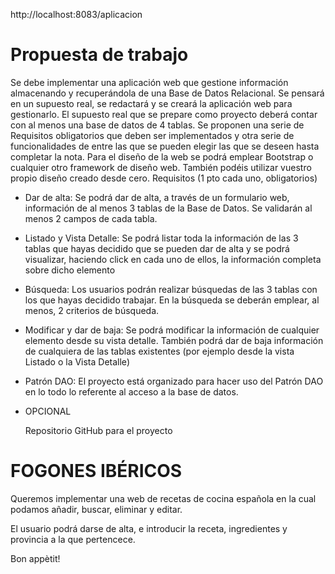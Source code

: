 http://localhost:8083/aplicacion  


# **Propuesta de trabajo**

Se debe implementar una aplicación web que gestione información almacenando y recuperándola de una Base de Datos Relacional. Se pensará en un supuesto real, se redactará y se creará la aplicación web para gestionarlo.
El supuesto real que se prepare como proyecto deberá contar con al menos una base de datos de 4 tablas.
Se proponen una serie de Requisitos obligatorios que deben ser implementados y otra serie de funcionalidades de entre las que se pueden elegir las que se deseen hasta completar la nota.
Para el diseño de la web se podrá emplear Bootstrap o cualquier otro framework de diseño web. También podéis utilizar vuestro propio diseño creado desde cero.
Requisitos (1 pto cada uno, obligatorios)
* Dar de alta: Se podrá dar de alta, a través de un formulario web, información de al menos 3 tablas de la Base de Datos. Se validarán al menos 2 campos de cada tabla.
* Listado y Vista Detalle: Se podrá listar toda la información de las 3 tablas que hayas decidido que se pueden dar de alta y se podrá visualizar, haciendo click en cada uno de ellos, la información completa sobre dicho elemento
* Búsqueda: Los usuarios podrán realizar búsquedas de las 3 tablas con los que hayas decidido trabajar. En la búsqueda se deberán emplear, al menos, 2 criterios de búsqueda.
* Modificar y dar de baja: Se podrá modificar la información de cualquier elemento desde su vista detalle. También podrá dar de baja información de cualquiera de las tablas existentes (por ejemplo desde la vista Listado o la Vista Detalle)
* Patrón DAO: El proyecto está organizado para hacer uso del Patrón DAO en lo todo lo referente al acceso a la base de datos.

* OPCIONAL

  Repositorio GitHub para el proyecto 


# FOGONES IBÉRICOS

Queremos implementar una web de recetas de cocina española
en la cual podamos añadir, buscar, eliminar y editar.

El usuario podrá darse de alta, e introducir la receta, ingredientes y 
provincia a la que pertencece. 

Bon appètit!
